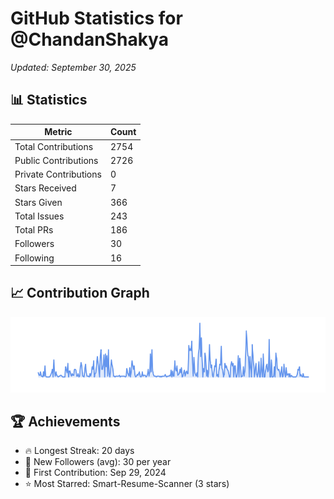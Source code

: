 # GitHub Statistics for @ChandanShakya
*Updated: September 30, 2025*

## 📊 Statistics
| Metric | Count |
|--------|--------|
| Total Contributions | 2754 |
| Public Contributions | 2726 |
| Private Contributions | 0 |
| Stars Received | 7 |
| Stars Given | 366 |
| Total Issues | 243 |
| Total PRs | 186 |
| Followers | 30 |
| Following | 16 |

## 📈 Contribution Graph

![Contribution Graph](./contribution_graph.png)

## 🏆 Achievements

- 🔥 Longest Streak: 20 days
- 👥 New Followers (avg): 30 per year
- 📅 First Contribution: Sep 29, 2024
- ⭐ Most Starred: Smart-Resume-Scanner (3 stars)
